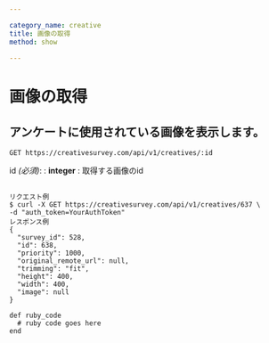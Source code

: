 ```yaml
---

category_name: creative
title: 画像の取得
method: show

---
```


# 画像の取得

## アンケートに使用されている画像を表示します。

`GET https://creativesurvey.com/api/v1/creatives/:id`

id _(必須)_:
: __integer__
: 取得する画像のid

~~~

リクエスト例
$ curl -X GET https://creativesurvey.com/api/v1/creatives/637 \
-d "auth_token=YourAuthToken"
レスポンス例
{
  "survey_id": 528,
  "id": 638,
  "priority": 1000,
  "original_remote_url": null,
  "trimming": "fit",
  "height": 400,
  "width": 400,
  "image": null
}

~~~

~~~
def ruby_code
  # ruby code goes here
end
~~~

　
　
